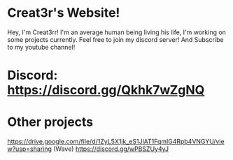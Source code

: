 # Creat3r's Website!

Hey, I'm Creat3rr! I'm an average human being living his life, I'm working on some projects currently.
Feel free to join my discord server!
And Subscribe to my youtube channel!



# Discord: https://discord.gg/Qkhk7wZgNQ



# Other projects
https://drive.google.com/file/d/1ZyL5X1jk_eS1JlAT1FqmlG4Rpb4VNGYU/view?usp=sharing (Wave)
https://discord.gg/wPBSZUy4yJ
